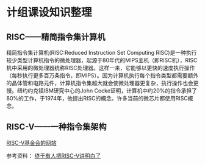 # 计组课设知识整理
## RISC——精简指令集计算机
精简指令集计算机(RISC:Reduced Instruction Set Computing RISC)是一种执行较少类型计算机指令的微处理器，起源于80年代的MIPS主机（即RISC机），RISC机中采用的微处理器统称RISC处理器。这样一来，它能够以更快的速度执行操作（每秒执行更多百万条指令，即MIPS）。因为计算机执行每个指令类型都需要额外的晶体管和电路元件，计算机指令集越大就会使微处理器更复杂，执行操作也会更慢。纽约约克镇IBM研究中心的John Cocke证明，计算机中约20%的指令承担了80%的工作，于1974年，他提出RISC的概念。许多当前的微芯片都使用RISC概念。

## RISC-V——一种指令集架构
[RISC-V基金会的网站](https://riscv.org/technical/specifications/)

参考资料：
[终于有人把RISC-V讲明白了](https://blog.csdn.net/l919898756/article/details/81238266)
